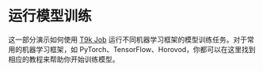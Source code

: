 # 运行模型训练

这一部分演示如何使用 [T9k Job](../modules/jobs/index.md) 运行不同机器学习框架的模型训练任务。对于常用的机器学习框架，如 PyTorch、TensorFlow、Horovod，你都可以在这里找到相应的教程来帮助你开始训练模型。
